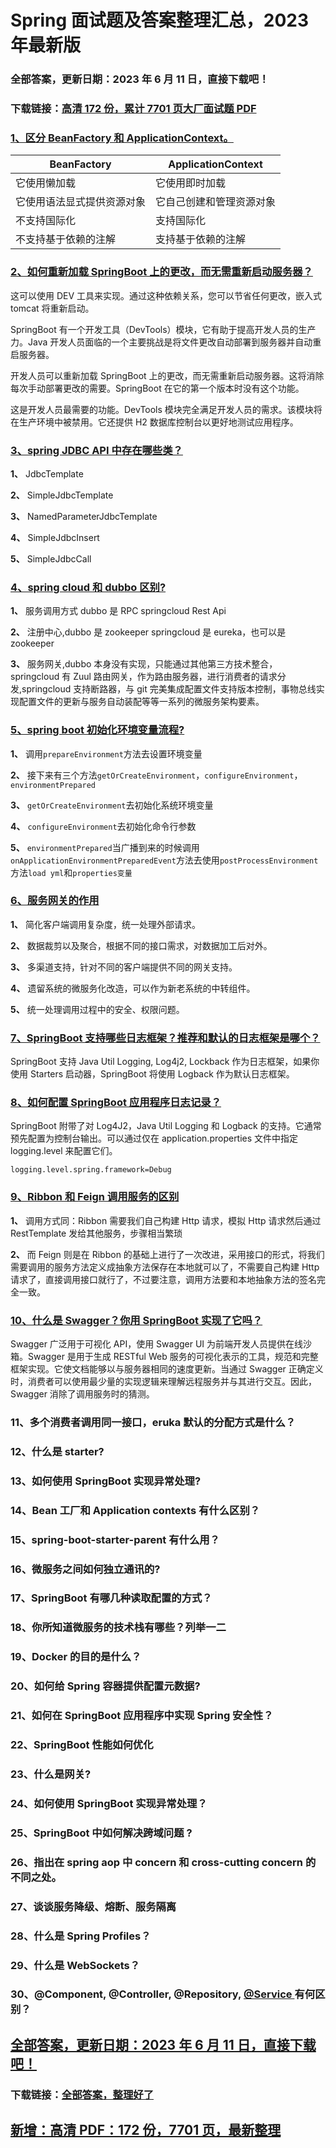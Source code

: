 # Spring 面试题及答案整理汇总，2023 年最新版

### 全部答案，更新日期：2023 年 6 月 11 日，直接下载吧！

### 下载链接：[高清 172 份，累计 7701 页大厂面试题 PDF](https://gitlab.gaorta.com/devteam/learning-journey/study-materials-collection/-/tree/master/docs/index.md)

### [1、区分 BeanFactory 和 ApplicationContext。](https://gitlab.gaorta.com/devteam/learning-journey/study-materials-collection/-/tree/master/docs/Spring/Spring面试题及答案整理汇总，2021年最新版.md#1区分-beanfactory-和-applicationcontext。)

| BeanFactory                | ApplicationContext       |
| -------------------------- | ------------------------ |
| 它使用懒加载               | 它使用即时加载           |
| 它使用语法显式提供资源对象 | 它自己创建和管理资源对象 |
| 不支持国际化               | 支持国际化               |
| 不支持基于依赖的注解       | 支持基于依赖的注解       |

### [2、如何重新加载 SpringBoot 上的更改，而无需重新启动服务器？](https://gitlab.gaorta.com/devteam/learning-journey/study-materials-collection/-/tree/master/docs/Spring/Spring面试题及答案整理汇总，2021年最新版.md#2如何重新加载springboot上的更改而无需重新启动服务器)

这可以使用 DEV 工具来实现。通过这种依赖关系，您可以节省任何更改，嵌入式 tomcat 将重新启动。

SpringBoot 有一个开发工具（DevTools）模块，它有助于提高开发人员的生产力。Java 开发人员面临的一个主要挑战是将文件更改自动部署到服务器并自动重启服务器。

开发人员可以重新加载 SpringBoot 上的更改，而无需重新启动服务器。这将消除每次手动部署更改的需要。SpringBoot 在它的第一个版本时没有这个功能。

这是开发人员最需要的功能。DevTools 模块完全满足开发人员的需求。该模块将在生产环境中被禁用。它还提供 H2 数据库控制台以更好地测试应用程序。

### [3、spring JDBC API 中存在哪些类？](https://gitlab.gaorta.com/devteam/learning-journey/study-materials-collection/-/tree/master/docs/Spring/Spring面试题及答案整理汇总，2021年最新版.md#3spring-jdbc-api-中存在哪些类)

**1、** JdbcTemplate

**2、** SimpleJdbcTemplate

**3、** NamedParameterJdbcTemplate

**4、** SimpleJdbcInsert

**5、** SimpleJdbcCall

### [4、spring cloud 和 dubbo 区别?](https://gitlab.gaorta.com/devteam/learning-journey/study-materials-collection/-/tree/master/docs/Spring/Spring面试题及答案整理汇总，2021年最新版.md#4spring-cloud-和dubbo区别)

**1、** 服务调用方式 dubbo 是 RPC springcloud Rest Api

**2、** 注册中心,dubbo 是 zookeeper springcloud 是 eureka，也可以是 zookeeper

**3、** 服务网关,dubbo 本身没有实现，只能通过其他第三方技术整合，springcloud 有 Zuul 路由网关，作为路由服务器，进行消费者的请求分发,springcloud 支持断路器，与 git 完美集成配置文件支持版本控制，事物总线实现配置文件的更新与服务自动装配等等一系列的微服务架构要素。

### [5、spring boot 初始化环境变量流程?](https://gitlab.gaorta.com/devteam/learning-journey/study-materials-collection/-/tree/master/docs/Spring/Spring面试题及答案整理汇总，2021年最新版.md#5spring-boot初始化环境变量流程)

**1、** 调用`prepareEnvironment`方法去设置环境变量

**2、** 接下来有三个方法`getOrCreateEnvironment`，`configureEnvironment`，`environmentPrepared`

**3、** `getOrCreateEnvironment`去初始化系统环境变量

**4、** `configureEnvironment`去初始化命令行参数

**5、** `environmentPrepared`当广播到来的时候调用`onApplicationEnvironmentPreparedEvent`方法去使用`postProcessEnvironment`方法`load yml`和`properties变量`

### [6、服务网关的作用](https://gitlab.gaorta.com/devteam/learning-journey/study-materials-collection/-/tree/master/docs/Spring/Spring面试题及答案整理汇总，2021年最新版.md#6服务网关的作用)

**1、** 简化客户端调用复杂度，统一处理外部请求。

**2、** 数据裁剪以及聚合，根据不同的接口需求，对数据加工后对外。

**3、** 多渠道支持，针对不同的客户端提供不同的网关支持。

**4、** 遗留系统的微服务化改造，可以作为新老系统的中转组件。

**5、** 统一处理调用过程中的安全、权限问题。

### [7、SpringBoot 支持哪些日志框架？推荐和默认的日志框架是哪个？](https://gitlab.gaorta.com/devteam/learning-journey/study-materials-collection/-/tree/master/docs/Spring/Spring面试题及答案整理汇总，2021年最新版.md#7springboot-支持哪些日志框架推荐和默认的日志框架是哪个)

SpringBoot 支持 Java Util Logging, Log4j2, Lockback 作为日志框架，如果你使用 Starters 启动器，SpringBoot 将使用 Logback 作为默认日志框架。

### [8、如何配置 SpringBoot 应用程序日志记录？](https://gitlab.gaorta.com/devteam/learning-journey/study-materials-collection/-/tree/master/docs/Spring/Spring面试题及答案整理汇总，2021年最新版.md#8如何配置springboot应用程序日志记录)

SpringBoot 附带了对 Log4J2，Java Util Logging 和 Logback 的支持。它通常预先配置为控制台输出。可以通过仅在 application.properties 文件中指定 logging.level 来配置它们。

```
logging.level.spring.framework=Debug
```

### [9、Ribbon 和 Feign 调用服务的区别](https://gitlab.gaorta.com/devteam/learning-journey/study-materials-collection/-/tree/master/docs/Spring/Spring面试题及答案整理汇总，2021年最新版.md#9ribbon和feign调用服务的区别)

**1、** 调用方式同：Ribbon 需要我们自己构建 Http 请求，模拟 Http 请求然后通过 RestTemplate 发给其他服务，步骤相当繁琐

**2、** 而 Feign 则是在 Ribbon 的基础上进行了一次改进，采用接口的形式，将我们需要调用的服务方法定义成抽象方法保存在本地就可以了，不需要自己构建 Http 请求了，直接调用接口就行了，不过要注意，调用方法要和本地抽象方法的签名完全一致。

### [10、什么是 Swagger？你用 SpringBoot 实现了它吗？](https://gitlab.gaorta.com/devteam/learning-journey/study-materials-collection/-/tree/master/docs/Spring/Spring面试题及答案整理汇总，2021年最新版.md#10什么是-swagger你用-springboot-实现了它吗)

Swagger 广泛用于可视化 API，使用 Swagger UI 为前端开发人员提供在线沙箱。Swagger 是用于生成 RESTful Web 服务的可视化表示的工具，规范和完整框架实现。它使文档能够以与服务器相同的速度更新。当通过 Swagger 正确定义时，消费者可以使用最少量的实现逻辑来理解远程服务并与其进行交互。因此，Swagger 消除了调用服务时的猜测。

### 11、多个消费者调⽤同⼀接⼝，eruka 默认的分配⽅式是什么？

### 12、什么是 starter?

### 13、如何使用 SpringBoot 实现异常处理?

### 14、Bean 工厂和 Application contexts 有什么区别？

### 15、spring-boot-starter-parent 有什么用？

### 16、微服务之间如何独立通讯的?

### 17、SpringBoot 有哪几种读取配置的方式？

### 18、你所知道微服务的技术栈有哪些？列举一二

### 19、Docker 的目的是什么？

### 20、如何给 Spring 容器提供配置元数据?

### 21、如何在 SpringBoot 应用程序中实现 Spring 安全性？

### 22、SpringBoot 性能如何优化

### 23、什么是网关?

### 24、如何使用 SpringBoot 实现异常处理？

### 25、SpringBoot 中如何解决跨域问题 ?

### 26、指出在 spring aop 中 concern 和 cross-cutting concern 的不同之处。

### 27、谈谈服务降级、熔断、服务隔离

### 28、什么是 Spring Profiles？

### 29、什么是 WebSockets？

### 30、@Component, @Controller, @Repository, [@Service ](/Service) 有何区别？

## [全部答案，更新日期：2023 年 6 月 11 日，直接下载吧！](https://gitlab.gaorta.com/devteam/learning-journey/study-materials-collection/-/tree/master/docs/daan.md)

### 下载链接：[全部答案，整理好了](https://gitlab.gaorta.com/devteam/learning-journey/study-materials-collection/-/tree/master/docs/daan.md)

## [新增：高清 PDF：172 份，7701 页，最新整理](https://gitlab.gaorta.com/devteam/learning-journey/study-materials-collection/-/tree/master/docs/daan.md)
